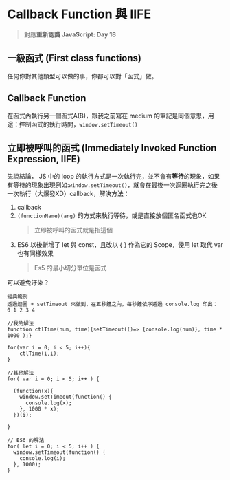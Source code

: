 # Callback Function 與 IIFE
> 對應**重新認識 JavaScript: Day 18**

## 一級函式 (First class functions)
任何你對其他類型可以做的事，你都可以對「函式」做。

## Callback Function
在函式內執行另一個函式A(B)，跟我之前寫在 medium 的筆記是同個意思，用途：控制函式的執行時間，`window.setTimeout()`

## 立即被呼叫的函式 (Immediately Invoked Function Expression, IIFE)
先說結論，
JS 中的 loop 的執行方式是一次執行完，並不會有**等待**的現象，如果有等待的現象出現例如:`window.setTimeout()`，就會在最後一次迴圈執行完之後一次執行（大爆發XD）callback，解決方法：
1. callback
1. `(functionName)(arg)` 的方式來執行等待，或是直接放個匿名函式也OK
    > 立即被呼叫的函式就是指這個
1.  ES6 以後新增了 let 與 const，且改以 { } 作為它的 Scope，使用 let 取代 var 也有同樣效果
    > Es5 的最小切分單位是函式

可以避免汙染？

```
經典範例
透過迴圈 + setTimeout 來做到，在五秒鐘之內，每秒鐘依序透過 console.log 印出： 0 1 2 3 4
```
```
//我的解法
function ctlTime(num, time){setTimeout(()=> {console.log(num)}, time * 1000 );}

for(var i = 0; i < 5; i++){
    ctlTime(i,i);
}
```
```
//其他解法
for( var i = 0; i < 5; i++ ) {

  (function(x){
    window.setTimeout(function() {
      console.log(x);
    }, 1000 * x);
  })(i);

}
```
```
// ES6 的解法
for( let i = 0; i < 5; i++ ) {
  window.setTimeout(function() {
    console.log(i);
  }, 1000);
}
```